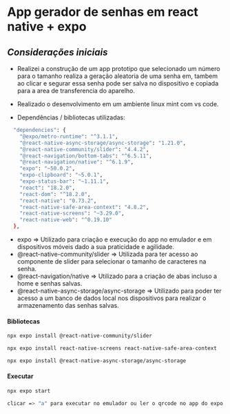 # App gerador de senhas em react native + expo 
## _Considerações iniciais_ 

- Realizei a construção de um app prototipo que selecionado um número para o tamanho realiza a geração aleatoria de uma senha em, tambem ao clicar e segurar essa senha pode ser salva no dispositivo e copiada para a area de transferencia do aparelho.
- Realizado o desenvolvimento em um ambiente linux mint com vs code. 

- Dependências / bibliotecas utilizadas: 
```sh
  "dependencies": {
    "@expo/metro-runtime": "^3.1.1",
    "@react-native-async-storage/async-storage": "1.21.0",
    "@react-native-community/slider": "4.4.2",
    "@react-navigation/bottom-tabs": "^6.5.11",
    "@react-navigation/native": "^6.1.9",
    "expo": "~50.0.2",
    "expo-clipboard": "~5.0.1",
    "expo-status-bar": "~1.11.1",
    "react": "18.2.0",
    "react-dom": "^18.2.0",
    "react-native": "0.73.2",
    "react-native-safe-area-context": "4.8.2",
    "react-native-screens": "~3.29.0",
    "react-native-web": "^0.19.10"
  },
 ```
- expo => Utilizado para criação e execução do app no emulador e em dispositivos móveis dado a sua praticidade e agilidade. 
- @react-native-community/slider => Utilizada para ter acesso ao componente de slider para selecionar o tamanho de caracteres na senha. 
- @react-navigation/native => Utilizado para a criação de abas incluso a home e senhas salvas. 
- @react-native-async-storage/async-storage => Utilizado para poder ter acesso a um banco de dados local nos dispositivos para realizar o armazenamento das senhas salvas. 

#### Bibliotecas 

```sh
npx expo install @react-native-community/slider

npx expo install react-native-screens react-native-safe-area-context

npx expo install @react-native-async-storage/async-storage
```

#### Executar
```sh
npx expo start

clicar => "a" para executar no emulador ou ler o qrcode no app do expo no aparelho. 
```
